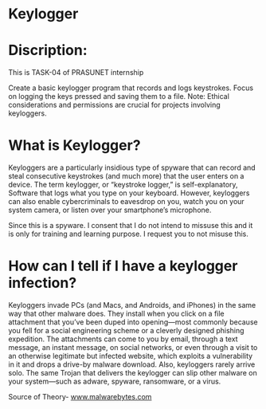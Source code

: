 # Keylogger
# Discription:
This is TASK-04 of PRASUNET internship 

Create a basic keylogger program that records and logs keystrokes. Focus on logging the keys pressed and saving them to a file. Note: Ethical considerations and permissions are crucial for projects involving keyloggers.

# What is Keylogger?
Keyloggers are a particularly insidious type of spyware that can record and steal consecutive keystrokes (and much more) that the user enters on a device. The term keylogger, or “keystroke logger,” is self-explanatory, Software that logs what you type on your keyboard. However, keyloggers can also enable cybercriminals to eavesdrop on you, watch you on your system camera, or listen over your smartphone’s microphone.

Since this is a spyware. I consent that I do not intend to missuse this and it is only for training and learning purpose.
I request you to not misuse this.

# How can I tell if I have a keylogger infection?
Keyloggers invade PCs (and Macs, and Androids, and iPhones) in the same way that other malware does. They install when you click on a file attachment that you’ve been duped into opening—most commonly because you fell for a social engineering scheme or a cleverly designed phishing expedition. The attachments can come to you by email, through a text message, an instant message, on social networks, or even through a visit to an otherwise legitimate but infected website, which exploits a vulnerability in it and drops a drive-by malware download. Also, keyloggers rarely arrive solo. The same Trojan that delivers the keylogger can slip other malware on your system—such as adware, spyware, ransomware, or a virus.


Source of Theory- www.malwarebytes.com
